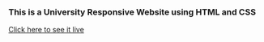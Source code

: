 ### This is a University Responsive Website using HTML and CSS

[Click here to see it live](https://hrodriguez007.github.io/university-responsive-website/)
